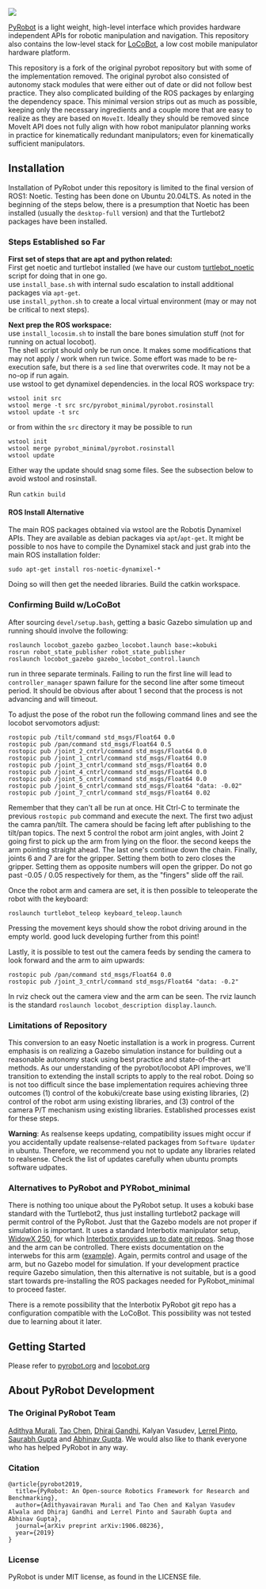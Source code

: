 <a href="https://www.pyrobot.org/"><img class="doc_vid" src="docs/website/website/static/img/pyrobot.svg"></a>

[PyRobot](https://www.pyrobot.org/) is a light weight, high-level interface which provides hardware independent APIs for robotic manipulation and navigation. This repository also contains the low-level stack for [LoCoBot](http://locobot.org), a low cost mobile manipulator hardware platform.

This repository is a fork of the original pyrobot repository but with some of the implementation removed.  The original pyrobot also consisted of autonomy stack modules that were either out of date or did not follow best practice.  They also complicated building of the ROS packages by enlarging the dependency space.  This minimal version strips out as much as possible, keeping only the necessary ingredients and a couple more that are easy to realize as they are based on `MoveIt`.  Ideally they should be removed  since MoveIt API does not fully align with how robot manipulator planning works in practice for kinematically redundant manipulators; even for kinematically sufficient manipulators.


## Installation

Installation of PyRobot under this repository is limited to the final version of ROS1: Noetic.  Testing has been done on Ubuntu 20.04LTS.  As noted in the beginning of the steps below, there is a presumption that Noetic has been installed (usually the `desktop-full` version) and that the Turtlebot2 packages have been installed.  

### Steps Established so Far

**First set of steps that are apt and python related:**<BR>
First get noetic and turtlebot installed (we have our custom [turtlebot_noetic](https://github.com/ivaROS/noetic_turtlebot) script for doing that in one go.<BR>
use `install_base.sh` with internal sudo escalation to install additional packages via `apt-get`. <BR>
use `install_python.sh` to create a local virtual environment (may or may not be critical to next steps). <BR>

**Next prep the ROS workspace:**<BR>
use `install_locosim.sh` to install the bare bones simulation stuff (not for running on actual locobot). <BR>
The shell script should only be run once.  It makes some modifications that may not apply / work when run twice. Some effort was made to be re-execution safe, but there is a `sed` line that overwrites code. It may not be a no-op if run again. <BR>
use wstool to get dynamixel dependencies. in the local ROS workspace try: <BR>
```
wstool init src 
wstool merge -t src src/pyrobot_minimal/pyrobot.rosinstall
wstool update -t src
```
or from within the `src` directory it may be possible to run
```
wstool init 
wstool merge pyrobot_minimal/pyrobot.rosinstall
wstool update 
```
Either way the update should snag some files.  See the subsection below to avoid wstool and rosinstall.

Run `catkin build` <BR>

#### ROS Install Alternative

The main ROS packages obtained via wstool are the Robotis Dynamixel APIs. They are available as debian packages via `apt`/`apt-get`. It might be possible to nos have to compile the Dynamixel stack and just grab into the main ROS installation folder:
```
sudo apt-get install ros-noetic-dynamixel-*
```
Doing so will then get the needed libraries.  Build the catkin workspace.

### Confirming Build w/LoCoBot

After sourcing `devel/setup.bash`, getting a basic Gazebo simulation up and running should involve the following:
```
roslaunch locobot_gazebo gazbeo_locobot.launch base:=kobuki
rosrun robot_state_publisher robot_state_publisher
roslaunch locobot_gazebo gazebo_locobot_control.launch
```
run in three separate terminals.  Failing to run the first line will lead to `controller_manager` spawn failure for the second line after some timeout period.  It should be obvious after about 1 second that the process is not advancing and will timeout.

To adjust the pose of the robot run the following command lines and see the locobot servomotors adjust:
```
rostopic pub /tilt/command std_msgs/Float64 0.0
rostopic pub /pan/command std_msgs/Float64 0.5
rostopic pub /joint_2_cntrl/command std_msgs/Float64 0.0
rostopic pub /joint_1_cntrl/command std_msgs/Float64 0.0
rostopic pub /joint_3_cntrl/command std_msgs/Float64 0.0
rostopic pub /joint_4_cntrl/command std_msgs/Float64 0.0
rostopic pub /joint_5_cntrl/command std_msgs/Float64 0.0
rostopic pub /joint_6_cntrl/command std_msgs/Float64 "data: -0.02"
rostopic pub /joint_7_cntrl/command std_msgs/Float64 0.02
```
Remember that they can't all be run at once.  Hit Ctrl-C to terminate the previous `rostopic pub` command and execute the next.
The first two adjust the camra pan/tilt.  The camera should be facing left after publishing to the tilt/pan topics. The next 5 control the robot arm joint angles, with Joint 2 going first to pick up the arm from lying on the floor. the second keeps the arm pointing straight ahead. The last one's continue down the chain.  Finally, joints 6 and 7 are for the gripper.  Setting them both to zero closes the gripper.  Setting them as opposite numbers will open the gripper.  Do not go past -0.05 / 0.05 respectively for them, as the "fingers" slide off the rail.

Once the robot arm and camera are set, it is then possible to teleoperate the robot with the keyboard:
```
roslaunch turtlebot_teleop keyboard_teleop.launch
```
Pressing the movement keys should show the robot driving around in the empty world.  good luck developing further from this point!

Lastly, it is possible to test out the camera feeds by sending the camera to look forward and the arm to aim upwards:
```
rostopic pub /pan/command std_msgs/Float64 0.0
rostopic pub /joint_3_cntrl/command std_msgs/Float64 "data: -0.2"
```
In rviz check out the camera view and the arm can be seen.
The rviz launch is the standard `roslaunch locobot_description display.launch`.

### Limitations of Repository

This conversion to an easy Noetic installation is a work in progress.  Current emphasis is on realizing a Gazebo simulation instance for building out a reasonable autonomy stack using best practice and state-of-the-art methods.  As our understanding of the pyrobot/locobot API improves, we'll transition to extending the install scripts to apply to the real robot.  Doing so is not too difficult since the base implementation requires achieving three outcomes (1) control of the kobuki/create base using existing libraries, (2) control of the robot arm using existing libraries, and (3) control of the camera P/T mechanism using existing libraries.  Established processes exist for these steps.

**Warning**: As realsense keeps updating, compatibility issues might occur if you accidentally update
realsense-related packages from `Software Updater` in ubuntu. Therefore, we recommend you not to update
any libraries related to realsense. Check the list of updates carefully when ubuntu prompts software udpates.

### Alternatives to PyRobot and PYRobot_minimal

There is nothing too unique about the PyRobot setup.  It uses a kobuki base standard with the Turtlebot2, thus just installing turtlebot2 package will permit control of the PyRobot.  Just that the Gazebo models are not proper if simulation is important.  It uses a standard Interbotix manipulator setup, [WidowX 250](https://www.trossenrobotics.com/widowx-250), for which [Interbotix provides up to date git repos](https://github.com/Interbotix). Snag those and the arm can be controlled. There exists documentation on the interwebs for this arm ([example](https://github.com/IERoboticsAILab/wx250s_documentation)). Again, permits control and usage of the arm, but no Gazebo model for simulation.  If your development practice require Gazebo simulation, then this alternative is not suitable, but is a good start towards pre-installing the ROS packages needed for PyRobot_minimal to proceed faster.

There is a remote possibility that the Interbotix PyRobot git repo has a configuration compatible with the LoCoBot.  This possibility was not tested due to learning about it later.

## Getting Started
Please refer to [pyrobot.org](https://pyrobot.org/) and [locobot.org](http://locobot.org)

## About PyRobot Development
### The Original PyRobot Team

[Adithya Murali](http://adithyamurali.com/), [Tao Chen](https://taochenshh.github.io), [Dhiraj Gandhi](http://www.cs.cmu.edu/~dgandhi/), Kalyan Vasudev, [Lerrel Pinto](http://www.cs.cmu.edu/~lerrelp/), [Saurabh Gupta](http://saurabhg.web.illinois.edu) and [Abhinav Gupta](http://www.cs.cmu.edu/~abhinavg/). We would also like to thank everyone who has helped PyRobot in any way.

### Citation
```
@article{pyrobot2019,
  title={PyRobot: An Open-source Robotics Framework for Research and Benchmarking},
  author={Adithyavairavan Murali and Tao Chen and Kalyan Vasudev Alwala and Dhiraj Gandhi and Lerrel Pinto and Saurabh Gupta and Abhinav Gupta},
  journal={arXiv preprint arXiv:1906.08236},
  year={2019}
}
```
### License
PyRobot is under MIT license, as found in the LICENSE file.

